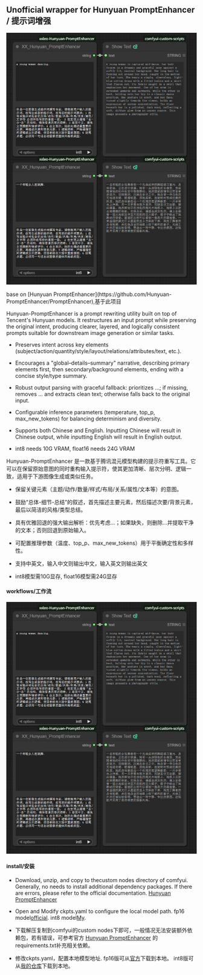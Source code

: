 ## Unofficial wrapper for Hunyuan PromptEnhancer  / 提示词增强
<p align="center">
  <img src="workflow.png" alt="workflow"/>
</p>
base on [Hunyuan PromptEnhancer](https://github.com/Hunyuan-PromptEnhancer/PromptEnhancer),基于此项目

Hunyuan-PromptEnhancer is a prompt rewriting utility built on top of Tencent's Hunyuan models. It restructures an input prompt while preserving the original intent, producing clearer, layered, and logically consistent prompts suitable for downstream image generation or similar tasks.

* Preserves intent across key elements (subject/action/quantity/style/layout/relations/attributes/text, etc.).
* Encourages a "global–details–summary" narrative, describing primary elements first, then secondary/background elements, ending with a concise style/type summary.
* Robust output parsing with graceful fallback: prioritizes <answer>...</answer>; if missing, removes <think>...</think> and extracts clean text; otherwise falls back to the original input.
* Configurable inference parameters (temperature, top_p, max_new_tokens) for balancing determinism and diversity.

* Supports both Chinese and English. Inputting Chinese will result in Chinese output, while inputting English will result in English output.
* int8 needs 10G VRAM, float16 needs 24G VRAM

Hunyuan-PromptEnhancer 是一款基于腾讯混元模型构建的提示符重写工具。它可以在保留原始意图的同时重构输入提示符，使其更加清晰、层次分明、逻辑一致，适用于下游图像生成或类似任务。

* 保留关键元素（主题/动作/数量/样式/布局/关系/属性/文本等）的意图。
* 鼓励“总体-细节-总结”的叙述，首先描述主要元素，然后描述次要/背景元素，最后以简洁的风格/类型总结。
* 具有优雅回退的强大输出解析：优先考虑<answer>...</answer>；如果缺失，则删除<think>...</think>并提取干净的文本；否则回退到原始输入。
* 可配置推理参数（温度、top_p、max_new_tokens）用于平衡确定性和多样性。

* 支持中英文，输入中文则输出中文，输入英文则输出英文
* int8模型需10G显存, float16模型需24G显存

  
#### workflows/工作流  
<p align="center">
  <img src="workflow.png" alt="workflow"/>
</p>

#### install/安装
* Download, unzip, and copy to thecustom nodes directory of comfyui. Generally, no needs to install additional dependency packages. If there are errors, please refer to the official documentation. [Hunyuan PromptEnhancer](https://github.com/Hunyuan-PromptEnhancer/PromptEnhancer/blob/main/requirements.txt)

* Open and Modify ckpts.yaml to configure the local model path.
fp16 model[official](https://huggingface.co/tencent/HunyuanImage-2.1/tree/main/reprompt).
int8 model[My](https://huggingface.co/leeooo001/Hunyuan-PromptEnhancer-INT8).



* 下载解压复制到comfyui的custom nodes下即可，一般情况无法安装额外依赖包，若有错误，可参考官方 [Hunyuan PromptEnhancer](https://github.com/Hunyuan-PromptEnhancer/PromptEnhancer/blob/main/requirements.txt) 的requirements.txt补充相关依赖。

* 修改ckpts.yaml，配置本地模型地址.
fp16版可从[官方](https://huggingface.co/tencent/HunyuanImage-2.1/tree/main/reprompt)下载到本地。
int8版可从[我的仓库](https://huggingface.co/leeooo001/Hunyuan-PromptEnhancer-INT8)下载到本地。
